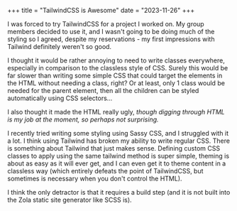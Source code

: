 +++
title = "TailwindCSS is Awesome"
date = "2023-11-26"
+++

I was forced to try TailwindCSS for a project I worked on. My group members decided to use it, and I wasn't going to be doing much of the styling so I agreed, despite my reservations - my first impressions with Tailwind definitely weren't so good.

I thought it would be rather annoying to need to write classes everywhere, especially in comparison to the classless style of CSS. Surely this would be far slower than writing some simple CSS that could target the elements in the HTML without needing a class, right? Or at least, only 1 class would be needed for the parent element, then all the children can be styled automatically using CSS selectors...

I also thought it made the HTML really ugly, *though digging through HTML is my job at the moment, so perhaps not surprising.*

I recently tried writing some styling using Sassy CSS, and I struggled with it a lot. I think using Tailwind has broken my ability to write regular CSS. There is something about Tailwind that just makes sense. Defining custom CSS classes to apply using the same tailwind method is super simple, theming is about as easy as it will ever get, and I can even get it to theme content in a classless way (which entirely defeats the point of TailwindCSS, but sometimes is necessary when you don't control the HTML).

I think the only detractor is that it requires a build step (and it is not built into the Zola static site generator like SCSS is).
